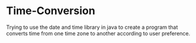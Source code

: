 # Time-Conversion
Trying to use the date and time library in java to create a program that converts time from one time zone to another according to user preference.
